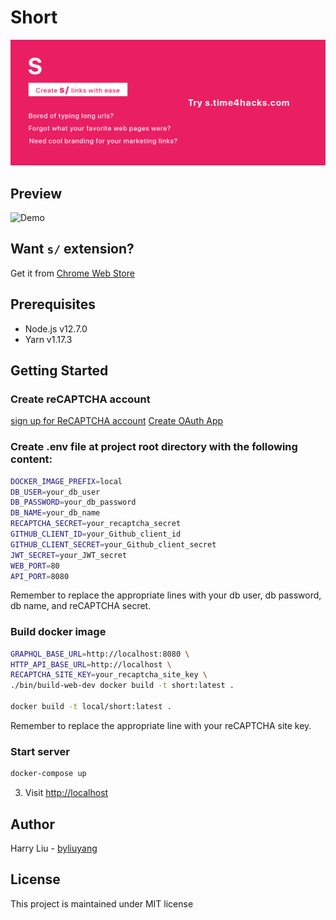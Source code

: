 # Short
![Demo](promo/marquee.png)

## Preview
![Demo](doc/demo.gif)

## Want `s/` extension?
Get it from [Chrome Web Store](https://chrome.google.com/webstore/detail/short/hoobjcdfefnngjeepgjkiojpcicciihc)

## Prerequisites
- Node.js v12.7.0
- Yarn v1.17.3

## Getting Started
### Create reCAPTCHA account
[sign up for ReCAPTCHA account](http://www.google.com/recaptcha/admin)
[Create OAuth App](https://github.com/settings/developers)

### Create .env file at project root directory with the following content:
```bash
DOCKER_IMAGE_PREFIX=local
DB_USER=your_db_user
DB_PASSWORD=your_db_password
DB_NAME=your_db_name
RECAPTCHA_SECRET=your_recaptcha_secret
GITHUB_CLIENT_ID=your_Github_client_id
GITHUB_CLIENT_SECRET=your_Github_client_secret
JWT_SECRET=your_JWT_secret
WEB_PORT=80
API_PORT=8080
```
Remember to replace the appropriate lines with your db user, db password, db name, and reCAPTCHA secret.

### Build docker image
```bash
GRAPHQL_BASE_URL=http://localhost:8080 \
HTTP_API_BASE_URL=http://localhost \
RECAPTCHA_SITE_KEY=your_recaptcha_site_key \
./bin/build-web-dev docker build -t short:latest .

docker build -t local/short:latest .
```
Remember to replace the appropriate line with your reCAPTCHA site key.

### Start server
```bash
docker-compose up
```

3. Visit [http://localhost](http://localhost)

## Author
Harry Liu - [byliuyang](https://github.com/byliuyang)

## License
This project is maintained under MIT license
